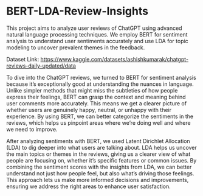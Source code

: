 # BERT-LDA-Review-Insights

This project aims to analyze user reviews of ChatGPT using advanced natural language processing techniques. We employ BERT for sentiment analysis to understand user sentiments accurately and use LDA for topic modeling to uncover prevalent themes in the feedback.

Dataset Link: https://www.kaggle.com/datasets/ashishkumarak/chatgpt-reviews-daily-updated/data

To dive into the ChatGPT reviews, we turned to BERT for sentiment analysis because it’s exceptionally good at understanding the nuances in language. Unlike simpler methods that might miss the subtleties of how people express their feelings, BERT can grasp the context and meaning behind user comments more accurately. This means we get a clearer picture of whether users are genuinely happy, neutral, or unhappy with their experience. By using BERT, we can better categorize the sentiments in the reviews, which helps us pinpoint areas where we’re doing well and where we need to improve.

After analyzing sentiments with BERT, we used Latent Dirichlet Allocation (LDA) to dig deeper into what users are talking about. LDA helps us uncover the main topics or themes in the reviews, giving us a clearer view of what people are focusing on, whether it’s specific features or common issues. By combining the sentiment scores with the insights from LDA, we can better understand not just how people feel, but also what’s driving those feelings. This approach lets us make more informed decisions and improvements, ensuring we address the right areas to enhance user satisfaction.
